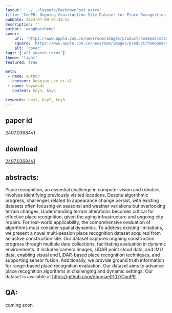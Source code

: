 ```yaml
---
layout: '../../layouts/MarkdownPost.astro'
title: 'ConPR: Ongoing Construction Site Dataset for Place Recognition'
pubDate: 2024-07-09 04:44:55
description: ''
author: 'wanghaisheng'
cover:
    url: 'https://www.apple.com.cn/newsroom/images/product/homepod/standard/Apple-HomePod-hero-230118_big.jpg.large_2x.jpg'
    square: 'https://www.apple.com.cn/newsroom/images/product/homepod/standard/Apple-HomePod-hero-230118_big.jpg.large_2x.jpg'
    alt: 'cover'
tags: ['all search terms'] 
theme: 'light'
featured: true

meta:
 - name: author
   content: Dongjae Lee et.al.
 - name: keywords
   content: key3, key4

keywords: key1, key2, key3
---
```


## paper id
2407.03684v1
## download
[2407.03684v1](http://arxiv.org/abs/2407.03684v1)
## abstracts:
Place recognition, an essential challenge in computer vision and robotics, involves identifying previously visited locations. Despite algorithmic progress, challenges related to appearance change persist, with existing datasets often focusing on seasonal and weather variations but overlooking terrain changes. Understanding terrain alterations becomes critical for effective place recognition, given the aging infrastructure and ongoing city repairs. For real-world applicability, the comprehensive evaluation of algorithms must consider spatial dynamics. To address existing limitations, we present a novel multi-session place recognition dataset acquired from an active construction site. Our dataset captures ongoing construction progress through multiple data collections, facilitating evaluation in dynamic environments. It includes camera images, LiDAR point cloud data, and IMU data, enabling visual and LiDAR-based place recognition techniques, and supporting sensor fusion. Additionally, we provide ground truth information for range-based place recognition evaluation. Our dataset aims to advance place recognition algorithms in challenging and dynamic settings. Our dataset is available at https://github.com/dongjae0107/ConPR.
## QA:
coming soon
